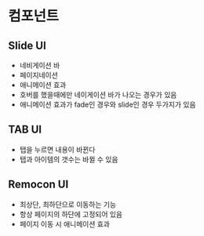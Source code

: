 # 컴포넌트

## Slide UI

* 네비게이션 바
* 페이지네이션
* 애니메이션 효과
* 호버를 했을때에만 네이게이션 바가 나오는 경우가 있음
* 애니메이션 효과가 fade인 경우와 slide인 경우 두가지가 있음



## TAB UI

* 탭을 누르면 내용이 바뀐다
* 탭과 아이템의 갯수는 바뀔 수 있음



## Remocon UI

* 최상단, 최하단으로 이동하는 기능
* 항상 페이지의 하단에 고정되어 있음
* 페이지 이동 시 애니메이션 효과